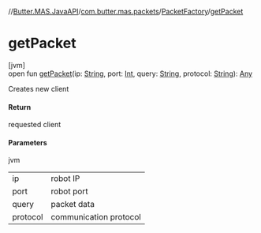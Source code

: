 //[Butter.MAS.JavaAPI](../../../index.md)/[com.butter.mas.packets](../index.md)/[PacketFactory](index.md)/[getPacket](get-packet.md)

# getPacket

[jvm]\
open fun [getPacket](get-packet.md)(ip: [String](https://docs.oracle.com/javase/8/docs/api/java/lang/String.html), port: [Int](https://kotlinlang.org/api/core/kotlin-stdlib/kotlin/-int/index.html), query: [String](https://docs.oracle.com/javase/8/docs/api/java/lang/String.html), protocol: [String](https://docs.oracle.com/javase/8/docs/api/java/lang/String.html)): [Any](https://kotlinlang.org/api/core/kotlin-stdlib/kotlin/-any/index.html)

Creates new client

#### Return

requested client

#### Parameters

jvm

| | |
|---|---|
| ip | robot IP |
| port | robot port |
| query | packet data |
| protocol | communication protocol |